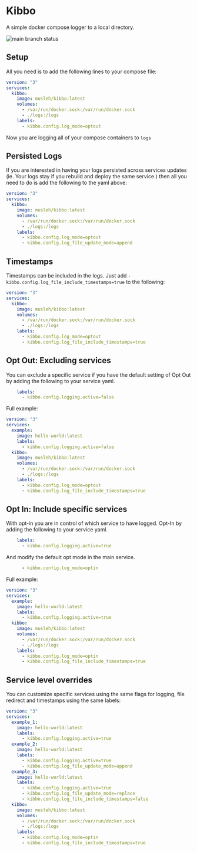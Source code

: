 # Kibbo

A simple docker compose logger to a local directory.

![main branch status](https://github.com/ahmad-musleh/kibbo/actions/workflows/push-image.yaml/badge.svg)
## Setup

All you need is to add the following lines to your compose file:
```yaml
version: "3"
services:
  kibbo:
    image: musleh/kibbo:latest
    volumes:
      - /var/run/docker.sock:/var/run/docker.sock
      - ./logs:/logs
    labels:
      - kibbo.config.log_mode=optout
```

Now you are logging all of your compose containers to `logs`

## Persisted Logs

If you are interested in having your logs persisted across services updates (ie. Your logs stay if you rebuild and deploy the same service.) then all you need to do is add the following to the yaml above:

```yaml
version: "3"
services:
  kibbo:
    image: musleh/kibbo:latest
    volumes:
      - /var/run/docker.sock:/var/run/docker.sock
      - ./logs:/logs
    labels:
      - kibbo.config.log_mode=optout
      - kibbo.config.log_file_update_mode=append
```

## Timestamps

Timestamps can be included in the logs. Just add `- kibbo.config.log_file_include_timestamps=true` to the following:

```yaml
version: "3"
services:
  kibbo:
    image: musleh/kibbo:latest
    volumes:
      - /var/run/docker.sock:/var/run/docker.sock
      - ./logs:/logs
    labels:
      - kibbo.config.log_mode=optout
      - kibbo.config.log_file_include_timestamps=true
```

## Opt Out: Excluding services

You can exclude a specific service if you have the default setting of Opt Out by adding the following to your service yaml.

```yaml
    labels:
      - kibbo.config.logging.active=false
```

Full example:

```yaml
version: "3"
services:
  example:
    image: hello-world:latest
    labels:
      - kibbo.config.logging.active=false
  kibbo:
    image: musleh/kibbo:latest
    volumes:
      - /var/run/docker.sock:/var/run/docker.sock
      - ./logs:/logs
    labels:
      - kibbo.config.log_mode=optout
      - kibbo.config.log_file_include_timestamps=true

```

## Opt In: Include specific services

With opt-in you are in control of which service to have logged. Opt-In by adding the following to your service yaml.

```yaml
    labels:
      - kibbo.config.logging.active=true
```

And modify the default opt mode in the main service.

```yaml
      - kibbo.config.log_mode=optin
```

Full example:

```yaml
version: "3"
services:
  example:
    image: hello-world:latest
    labels:
      - kibbo.config.logging.active=true
  kibbo:
    image: musleh/kibbo:latest
    volumes:
      - /var/run/docker.sock:/var/run/docker.sock
      - ./logs:/logs
    labels:
      - kibbo.config.log_mode=optin
      - kibbo.config.log_file_include_timestamps=true

```

## Service level overrides

You can customize specific services using the same flags for logging, file redirect and timestamps using the same labels:

```yaml
version: "3"
services:
  example_1:
    image: hello-world:latest
    labels:
      - kibbo.config.logging.active=true
  example_2:
    image: hello-world:latest
    labels:
      - kibbo.config.logging.active=true
      - kibbo.config.log_file_update_mode=append
  example_3:
    image: hello-world:latest
    labels:
      - kibbo.config.logging.active=true
      - kibbo.config.log_file_update_mode=replace
      - kibbo.config.log_file_include_timestamps=false
  kibbo:
    image: musleh/kibbo:latest
    volumes:
      - /var/run/docker.sock:/var/run/docker.sock
      - ./logs:/logs
    labels:
      - kibbo.config.log_mode=optin
      - kibbo.config.log_file_include_timestamps=true

```